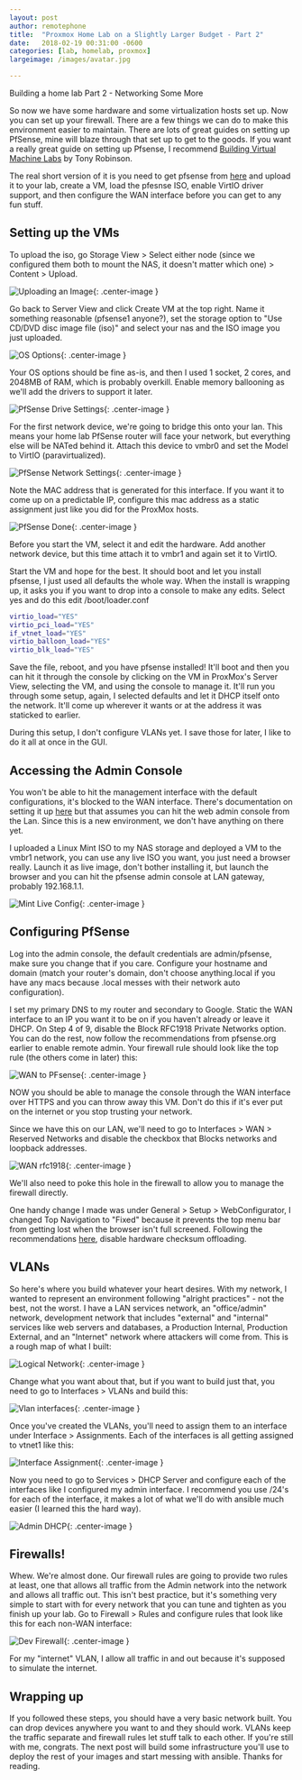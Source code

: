 ```yaml
---
layout: post
author: remotephone
title:  "Proxmox Home Lab on a Slightly Larger Budget - Part 2"
date:   2018-02-19 00:31:00 -0600
categories: [lab, homelab, proxmox]
largeimage: /images/avatar.jpg

---
```


Building a home lab Part 2 - Networking Some More

So now we have some hardware and some virtualization hosts set up. Now you can set up your firewall. There are a few things we can do to make this environment easier to maintain. There are lots of great guides on setting up PfSense, mine will blaze through that set up to get to the goods. If you want a really great guide on setting up Pfsense, I recommend [Building Virtual Machine Labs](https://leanpub.com/avatar) by Tony Robinson. 

The real short version of it is you need to get pfsense from [here](https://www.pfsense.org/download/) and upload it to your lab, create a VM, load the pfesnse ISO, enable VirtIO driver support, and then configure the WAN interface before you can get to any fun stuff. 


## Setting up the VMs

To upload the iso, go Storage View > Select either node (since we configured them both to mount the NAS, it doesn't matter which one) > Content > Upload.

![Uploading an Image]({{site.url}}/images/iso.png){: .center-image }

Go back to Server View and click Create VM at the top right. Name it something reasonable (pfsense1 anyone?), set the storage option to "Use CD/DVD disc image file (iso)" and select your nas and the ISO image you just uploaded. 

![OS Options]({{site.url}}/images/osoption.png){: .center-image }

Your OS options should be fine as-is, and then I used 1 socket, 2 cores, and 2048MB of RAM, which is probably overkill. Enable memory ballooning as we'll add the drivers to support it later. 

![PfSense Drive Settings]({{site.url}}/images/pfsensehdd.png){: .center-image }

For the first network device, we're going to bridge this onto your lan. This means your home lab PfSense router will face your network, but everything else will be NATed behind it. Attach this device to vmbr0 and set the Model to VirtIO (paravirtualized). 

![PfSense Network Settings]({{site.url}}/images/pfvmbr0.png){: .center-image }

Note the MAC address that is generated for this interface. If you want it to come up on a predictable IP, configure this mac address as a static assignment just like you did for the ProxMox hosts. 

![PfSense Done]({{site.url}}/images/pfdone.png){: .center-image }

Before you start the VM, select it and edit the hardware. Add another network device, but this time attach it to vmbr1 and again set it to VirtIO. 

Start the VM and hope for the best. It should boot and let you install pfsense, I just used all defaults the whole way. When the install is wrapping up, it asks you if you want to drop into a console to make any edits. Select yes and do this edit /boot/loader.conf

~~~ bash
virtio_load="YES"
virtio_pci_load="YES"
if_vtnet_load="YES"
virtio_balloon_load="YES"
virtio_blk_load="YES"
~~~

Save the file, reboot, and you have pfsense installed! It'll boot and then you can hit it through the console by clicking on the VM in ProxMox's Server View, selecting the VM, and using the console to manage it. It'll run you through some setup, again, I selected defaults and let it DHCP itself onto the network. It'll come up wherever it wants or at the address it was staticked to earlier. 

During this setup, I don't configure VLANs yet. I save those for later, I like to do it all at once in the GUI. 


## Accessing the Admin Console

You won't be able to hit the management interface with the default configurations, it's blocked to the WAN interface. There's documentation on setting it up [here](https://doc.pfsense.org/index.php/Remote_firewall_Administration) but that assumes you can hit the web admin console from the Lan. Since this is a new environment, we don't have anything on there yet. 

I uploaded a Linux Mint ISO to my NAS storage and deployed a VM to the vmbr1 network, you can use any live ISO you want, you just need a browser really. Launch it as live image, don't bother installing it, but launch the browser and you can hit the pfsense admin console at LAN gateway, probably 192.168.1.1.

![Mint Live Config]({{site.url}}/images/mint-live.png){: .center-image }


## Configuring PfSense

Log into the admin console, the default credentials are admin/pfsense, make sure you change that if you care. Configure your hostname and domain (match your router's domain, don't choose anything.local if you have any macs because .local messes with their network auto configuration).

I set my primary DNS to my router and secondary to Google. Static the WAN interface to an IP you want it to be on if you haven't already or leave it DHCP. On Step 4 of 9, disable the Block RFC1918 Private Networks option. You can do the rest, now follow the recommendations from pfsense.org earlier to enable remote admin. Your firewall rule should look like the top rule (the others come in later) this:

![WAN to PFsense]({{site.url}}/images/wantopfsense.png){: .center-image }

NOW you should be able to manage the console through the WAN interface over HTTPS and you can throw away this VM. Don't do this if it's ever put on the internet or you stop trusting your network.

Since we have this on our LAN, we'll need to go to Interfaces > WAN > Reserved Networks and disable the checkbox that Blocks networks and loopback addresses.

![WAN rfc1918]({{site.url}}/images/rfc1918.png){: .center-image }

We'll also need to poke this hole in the firewall to allow you to manage the firewall directly. 

One handy change I made was under General > Setup > WebConfigurator, I changed Top Navigation to "Fixed" because it prevents the top menu bar from getting lost when the browser isn't full screened. Following the recommendations [here](https://doc.pfsense.org/index.php/Virtualizing_pfSense_on_Proxmox), disable hardware checksum offloading.


## VLANs

So here's where you build whatever your heart desires. With my network, I wanted to represent an environment following "alright practices" - not the best, not the worst. I have a LAN services network, an "office/admin" network, development network that includes "external" and "internal" services like web servers and databases, a Production Internal, Production External, and an "Internet" network where attackers will come from. This is a rough map of what I built:

![Logical Network]({{site.url}}/images/logicalnetwork.png){: .center-image }

Change what you want about that, but if you want to build just that, you need to go to Interfaces > VLANs and build this:

![Vlan interfaces]({{site.url}}/images/vlan-ints.png){: .center-image }

Once you've created the VLANs, you'll need to assign them to an interface under Interface > Assignments. Each of the interfaces is all getting assigned to vtnet1 like this:

![Interface Assignment]({{site.url}}/images/int-assign.png){: .center-image }

Now you need to go to Services > DHCP Server and configure each of the interfaces like I configured my admin interface. I recommend you use /24's for each of the interface, it makes a lot of what we'll do with ansible much easier (I learned this the hard way).

![Admin DHCP]({{site.url}}/images/adminlan.png){: .center-image }


## Firewalls!

Whew. We're almost done. Our firewall rules are going to provide two rules at least, one that allows all traffic from the Admin network into the network and allows all traffic out. This isn't best practice, but it's something very simple to start with for every network that you can tune and tighten as you finish up your lab. Go to Firewall > Rules  and configure rules that look like this for each non-WAN interface:

![Dev Firewall]({{site.url}}/images/devfw.png){: .center-image }

For my "internet" VLAN, I allow all traffic in and out because it's supposed to simulate the internet. 


## Wrapping up

If you followed these steps, you should have a very basic network built. You can drop devices anywhere you want to and they should work. VLANs keep the traffic separate and firewall rules let stuff talk to each other. If you're still with me, congrats. The next post will build some infrastructure you'll use to deploy the rest of your images and start messing with ansible. Thanks for reading. 
